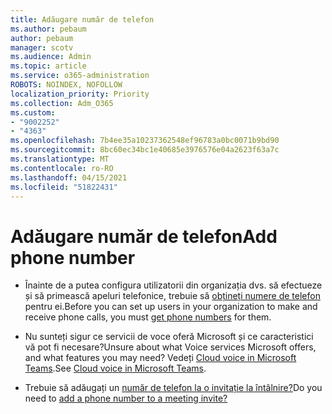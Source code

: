 ```yaml
---
title: Adăugare număr de telefon
ms.author: pebaum
author: pebaum
manager: scotv
ms.audience: Admin
ms.topic: article
ms.service: o365-administration
ROBOTS: NOINDEX, NOFOLLOW
localization_priority: Priority
ms.collection: Adm_O365
ms.custom:
- "9002252"
- "4363"
ms.openlocfilehash: 7b4ee35a10237362548ef96783a0bc0071b9bd90
ms.sourcegitcommit: 8bc60ec34bc1e40685e3976576e04a2623f63a7c
ms.translationtype: MT
ms.contentlocale: ro-RO
ms.lasthandoff: 04/15/2021
ms.locfileid: "51822431"
---
```

# <a name="add-phone-number"></a><span data-ttu-id="44c5f-102">Adăugare număr de telefon</span><span class="sxs-lookup"><span data-stu-id="44c5f-102">Add phone number</span></span>

- <span data-ttu-id="44c5f-103">Înainte de a putea configura utilizatorii din organizația dvs. să efectueze și să primească apeluri telefonice, trebuie să [obțineți numere de telefon](https://docs.microsoft.com/MicrosoftTeams/manage-phone-numbers-for-your-organization/) pentru ei.</span><span class="sxs-lookup"><span data-stu-id="44c5f-103">Before you can set up users in your organization to make and receive phone calls, you must [get phone numbers](https://docs.microsoft.com/MicrosoftTeams/manage-phone-numbers-for-your-organization/) for them.</span></span>

- <span data-ttu-id="44c5f-104">Nu sunteți sigur ce servicii de voce oferă Microsoft și ce caracteristici vă pot fi necesare?</span><span class="sxs-lookup"><span data-stu-id="44c5f-104">Unsure about what Voice services Microsoft offers, and what features you may need?</span></span> <span data-ttu-id="44c5f-105">Vedeți [Cloud voice in Microsoft Teams](https://docs.microsoft.com/MicrosoftTeams/cloud-voice-landing-page).</span><span class="sxs-lookup"><span data-stu-id="44c5f-105">See [Cloud voice in Microsoft Teams](https://docs.microsoft.com/MicrosoftTeams/cloud-voice-landing-page).</span></span>

- <span data-ttu-id="44c5f-106">Trebuie să adăugați un [număr de telefon la o invitație la întâlnire?](https://docs.microsoft.com/MicrosoftTeams/set-the-phone-numbers-included-on-invites-in-teams)</span><span class="sxs-lookup"><span data-stu-id="44c5f-106">Do you need to [add a phone number to a meeting invite?](https://docs.microsoft.com/MicrosoftTeams/set-the-phone-numbers-included-on-invites-in-teams)</span></span>
